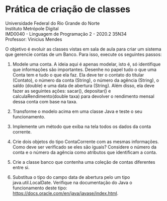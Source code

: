 # Prática de criação de classes

Universidade Federal do Rio Grande do Norte  
Instituto Metrópole Digital  
IMD0040 - Linguagem de Programação 2 - 2020.2 35N34  
Professor: Vinicius Mendes

O objetivo é evoluir as classes vistas em sala de aula para criar um sistema que gerencie contas de um Banco. Para isso, execute os seguintes passos:

1. Modele uma conta. A ideia aqui é apenas modelar, isto é, só identifique que informações são importantes. Desenhe no papel tudo o que uma Conta tem e tudo o que ela faz. Ela deve ter o contato do titular (Contato), o número da conta (String), o número da agência (String), o saldo (double) e uma data de abertura (String). Além disso, ela deve fazer as seguintes ações: sacar(), depositar() e calculaRendimento(double taxa) para devolver o rendimento mensal dessa conta com base na taxa.

2. Transforme o modelo acima em uma classe Java e teste o seu funcionamento.

3. Implemente um método que exiba na tela todos os dados da conta corrente.

4. Crie dois objetos do tipo ContaCorrente com as mesmas informações. Como deve ser verificado se eles são iguais? Considere o número da conta e o número da agência  como atributos que identificam a conta.

5. Crie a classe banco que contenha uma coleção de contas diferentes entre si.

6. Substitua o tipo do campo data de abertura pelo um tipo java.util.LocalDate. Verifique na documentação do Java o funcionamento deste tipo: https://docs.oracle.com/en/java/javase/index.html.
